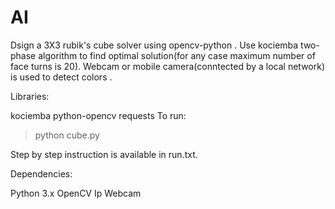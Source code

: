# AI
Dsign a 3X3 rubik's cube solver using opencv-python . Use kociemba two-phase algorithm to find optimal solution(for any case maximum number of face turns is 20). Webcam or mobile camera(conntected by a local network) is used to detect colors .

Libraries:

  kociemba
  python-opencv
  requests
To run:

> python cube.py

Step by step instruction is available in run.txt.

Dependencies:

  Python 3.x
  OpenCV
  Ip Webcam
